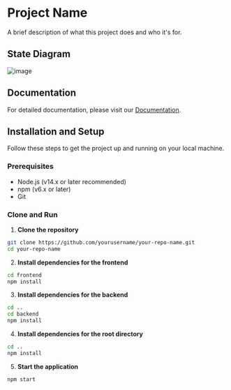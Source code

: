# Project Name

A brief description of what this project does and who it's for.

## State Diagram

![image](https://github.com/user-attachments/assets/ffa88163-0419-431d-bc69-4c1dec15f727)


## Documentation

For detailed documentation, please visit our [Documentation](https://docs.google.com/document/d/17KfwKTam2xfZxg5DyI1GBWuqjAGT75xGyDxtBdnJztI/edit?usp=sharing).

## Installation and Setup

Follow these steps to get the project up and running on your local machine.

### Prerequisites

- Node.js (v14.x or later recommended)
- npm (v6.x or later)
- Git

### Clone and Run

1. **Clone the repository**

```bash
git clone https://github.com/yourusername/your-repo-name.git
cd your-repo-name
```

2. **Install dependencies for the frontend**
```bash
cd frontend
npm install
```

3. **Install dependencies for the backend**
```bash
cd ..
cd backend
npm install
```

4. **Install dependencies for the root directory**
```bash
cd ..
npm install
```

5. **Start the application**
```bash
npm start
```



